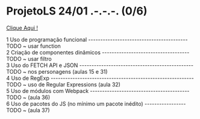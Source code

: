# ProjetoLS   24/01 .-.-.-.  (0/6)

<a href = 'https://anajl.github.io/ProjetoLS2/site/index.html' resl = 'nofollow' target = "_blank"> Clique Aqui ! </a><br>


1	Uso de programação funcional -----------------------------------------TODO ~ usar function<br>
2	Criação de componentes dinâmicos ------------------------------------TODO ~ usar filtro<br>
3	Uso do FETCH API e JSON -----------------------------------------------TODO ~ nos personagens (aulas 15 e 31)<br>
4	Uso de RegExp -----------------------------------------------------------TODO ~ uso de Regular Expressions (aula 32)<br>
5	Uso de módulos com Webpack -----------------------------------------TODO ~ (aula 36)<br>
6	Uso de pacotes do JS (no mínimo um pacote inédito) -----------------TODO ~ (aula 37)<br> 
